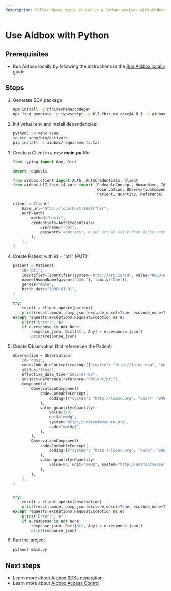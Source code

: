 ```yaml
---
description: Follow these steps to set up a Python project with Aidbox
---
```


# Use Aidbox with Python

## Prerequisites

- Run Aidbox locally by following the instructions in the [Run Aidbox locally](run-aidbox-locally.md) guide

## Steps

1. Generate SDK package

   ```bash
   npm install -g @fhirschema/codegen
   npx fscg generate -g typescript -p hl7.fhir.r4.core@4.0.1 -o aidbox --py-sdk-package aidbox --py-allow-extra-fields
   ```

2. Init virtual env and install dependencies:

   ```bash
   python3 -m venv venv
   source venv/bin/activate
   pip install -r aidbox/requirements.txt
   ```

3. Create a Client in a new **main.py** file:

   ```python
   from typing import Any, Dict
   
   import requests
   
   from aidbox.client import Auth, AuthCredentials, Client
   from aidbox.hl7_fhir_r4_core import (CodeableConcept, HumanName, Identifier,
                                        Observation, ObservationComponent,
                                        Patient, Quantity, Reference)
   
   client = Client(
       base_url="http://localhost:8080/fhir",
       auth=Auth(
           method="basic",
           credentials=AuthCredentials(
               username="root",
               password="<secret>", # get actual value from docker-compose.yaml: BOX_ROOT_CLIENT_SECRET
           ),
       ),
   )
   ```

3. Create Patient with id = "pt1" (PUT):

   ```python
   patient = Patient(
       id="pt1",
       identifier=[Identifier(system="http://org.io/id", value="0000-0000")],
       name=[HumanName(given=["John"], family="Doe")],
       gender="male",
       birth_date="1990-01-01",
   )
   
   try:
       result = client.update(patient)
       print(result.model_dump_json(exclude_unset=True, exclude_none=True))
   except requests.exceptions.RequestException as e:
       print("Error:", e)
       if e.response is not None:
           response_json: Dict[str, Any] = e.response.json()
           print(response_json)
   ```

4. Create Observation that references the Patient:

   ```python
   observation = Observation(
       id="obs1",
       code=CodeableConcept(coding=[{"system": "http://loinc.org", "code": "85354-9"}]),
       status="final",
       effective_date_time="2025-07-08",
       subject=Reference(reference="Patient/pt1"),
       component=[
           ObservationComponent(
               code=CodeableConcept(
                   coding=[{"system": "http://loinc.org", "code": "8480-6"}]
               ),
               value_quantity=Quantity(
                   value=120,
                   unit="mmHg",
                   system="http://unitsofmeasure.org",
                   code="mm[Hg]",
               ),
           ),
           ObservationComponent(
               code=CodeableConcept(
                   coding=[{"system": "http://loinc.org", "code": "8462-4"}]
               ),
               value_quantity=Quantity(
                   value=80, unit="mmHg", system="http://unitsofmeasure.org", code="mm[Hg]"
               ),
           ),
       ],
   )
   
   
   try:
       result = client.update(observation)
       print(result.model_dump_json(exclude_unset=True, exclude_none=True))
   except requests.exceptions.RequestException as e:
       print("Error:", e)
       if e.response is not None:
           response_json: Dict[str, Any] = e.response.json()
           print(response_json)
   ```

6. Run the project

   ```bash
   python3 main.py
   ```

## Next steps

* Learn more about [Aidbox SDKs generation](../developer-experience/developer-experience-overview.md#use-aidbox-sdks-for-customized-experience)
* Learn more about [Aidbox Access Control](../access-control/access-control.md)
